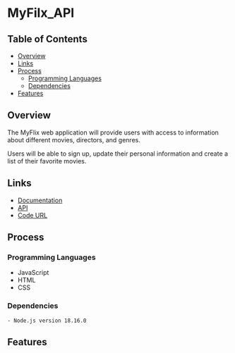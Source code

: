 # MyFilx_API

## Table of Contents

- [Overview](#Overview)
- [Links](#Links)
- [Process](#process)
  - [Programming Languages](#Programming-Languages)
  - [Dependencies](#Dependencies)
- [Features](#Features)

## Overview

The MyFlix web application will provide users with access to information about different movies, directors, and genres.

Users will be able to sign up, update their personal information and create a list of their favorite movies.

## Links

- [Documentation](https://myflix-movies-app-3c39c5149294.herokuapp.com/documentation)
- [API](https://myflix-movies-app-3c39c5149294.herokuapp.com)
- [Code URL](https://github.com/WMSANDERS85/movie_api)

## Process

### Programming Languages

- JavaScript
- HTML
- CSS

### Dependencies

    - Node.js version 18.16.0

## Features
